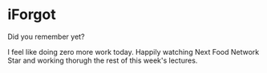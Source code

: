 iForgot
=======
Did you remember yet? 

I feel like doing zero more work today. Happily watching Next Food Network Star and working thorugh the rest of this week's lectures. 

